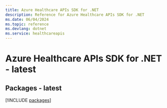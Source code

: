 ```yaml
---
title: Azure Healthcare APIs SDK for .NET
description: Reference for Azure Healthcare APIs SDK for .NET
ms.date: 06/04/2024
ms.topic: reference
ms.devlang: dotnet
ms.service: healthcareapis
---
```

# Azure Healthcare APIs SDK for .NET - latest
## Packages - latest
[!INCLUDE [packages](healthcare-apis-index.md)]